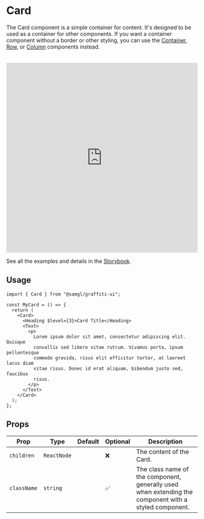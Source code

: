 # Card

The Card component is a simple container for content. It's designed to be used as a container for other components. If you want a container component without a border or other styling, you can use the [Container](./container), [Row](./row), or [Column](./column) components instead.

<iframe src="https://samhynds.github.io/graffiti-ui/storybook?path=/story/card-card--standard-card&viewMode=story&shortcuts=false&singleStory=true"
     style="width:100%; height:500px; border:0; margin-top: 20px;"
     title="graffiti-card-example-1"
   ></iframe>

See all the examples and details in the [Storybook](https://samhynds.github.io/graffiti-ui/storybook?path=/docs/card-card--docs).

## Usage

```tsx
import { Card } from "@samgl/graffiti-ui";

const MyCard = () => {
  return (
    <Card>
      <Heading $level={3}>Card Title</Heading>
      <Text>
        <p>
          Lorem ipsum dolor sit amet, consectetur adipiscing elit. Quisque
          convallis sed libero vitae rutrum. Vivamus porta, ipsum pellentesque
          commodo gravida, risus elit efficitur tortor, at laoreet lacus diam
          vitae risus. Donec id erat aliquam, bibendum justo sed, faucibus
          risus.
        </p>
      </Text>
    </Card>
  );
};
```

## Props

| Prop        | Type        | Default | Optional | Description                                                                                           |
| ----------- | ----------- | ------- | -------- | ----------------------------------------------------------------------------------------------------- |
| `children`  | `ReactNode` |         | ❌       | The content of the Card.                                                                              |
| `className` | `string`    |         | ✅       | The class name of the component, generally used when extending the component with a styled component. |
